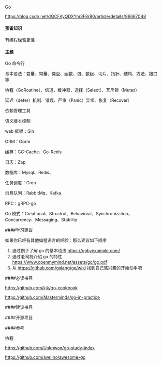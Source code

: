 

Go

https://blog.csdn.net/dQCFKyQDXYm3F8rB0/article/details/89667048

#### 预备知识

有编程经验更佳

#### 主题

Go 命令行

基本语法：变量、常量、类型、函数、包、数组、切片、指针、结构、方法、接口等

协程（GoRoutine）、信道、缓冲器、选择（Select）、互斥锁（Mutex）

延迟（defer）机制、错误、严重（Panic）异常、恢复（Recover）

依赖管理工具

语义版本控制

web 框架：Gin

ORM：Gorm

缓存：GC-Cache、Go-Redis

日志：Zap

数据库：Mysql、Redis、

任务调度：Gron

消息队列：RabbitMq、Kafka

RPC：gRPC-go

Go 模式：Creational、Structrul、Behavioral、Synchronization、Concurrency、Messaging、Stability

####学习建议

如果你已经有其他编程语言的经验：那么建议如下顺序

1. 通过例子了解 go 的基本语法 https://gobyexample.com/
2. 通过老司机介绍 go 的特性 https://www.openmymind.net/assets/go/go.pdf
3. 从 https://github.com/golang/go/wiki 找到自己感兴趣的开始动手吧

####必读书目

https://github.com/kjk/go-cookbook

https://github.com/Masterminds/go-in-practice



####建议书目

####开源项目

####参考


协程

https://github.com/Unknwon/go-study-index

<https://github.com/avelino/awesome-go> 
